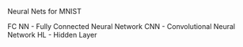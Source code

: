Neural Nets for MNIST

FC NN - Fully Connected Neural Network
CNN - Convolutional Neural Network
HL - Hidden Layer
